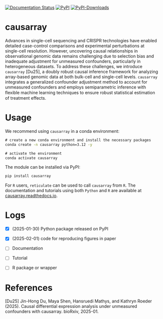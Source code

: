 [![Documentation Status](https://readthedocs.org/projects/causarray/badge/?version=latest)](https://causarray.readthedocs.io/en/latest/?badge=latest)
[![PyPI](https://img.shields.io/pypi/v/causarray?label=pypi)](https://pypi.org/project/causarray)
[![PyPI-Downloads](https://img.shields.io/pepy/dt/causarray)](https://pepy.tech/project/causarray)


# causarray

Advances in single-cell sequencing and CRISPR technologies have enabled detailed case-control comparisons and experimental perturbations at single-cell resolution. However, uncovering causal relationships in observational genomic data remains challenging due to selection bias and inadequate adjustment for unmeasured confounders, particularly in heterogeneous datasets. To address these challenges, we introduce `causarray` [Du25], a doubly robust causal inference framework for analyzing array-based genomic data at both bulk-cell and single-cell levels. `causarray` integrates a generalized confounder adjustment method to account for unmeasured confounders and employs semiparametric inference with ﬂexible machine learning techniques to ensure robust statistical estimation of treatment effects.


# Usage

We recommend using `causarray` in a conda environment:
```cmd
# create a new conda environment and install the necessary packages
conda create -n causarray python=3.12 -y

# activate the environment
conda activate causarray
```

The module can be installed via PyPI:
```cmd
pip install causarray
```

For `R` users, `reticulate` can be used to call `causarray` from `R`.
The documentation and tutorials using both `Python` and `R` are available at [causarray.readthedocs.io](https://causarray.readthedocs.io/en/latest/).



# Logs

- [x] (2025-01-30) Python package released on PyPI
- [x] (2025-02-01) code for reproducing figures in paper
- [ ] Documentation
- [ ] Tutorial
- [ ] R package or wrapper



<!-- 
# Development

The dependencies for running `causarray` method are listed in `environment.yml` and can be installed by running

```cmd
PIP_NO_DEPS=1 conda env create -f environment.yml
```


## Build
```cmd
git tag 0.0.0
git tag --delete 1.0.0
python -m pip install .
```

## Testing
```cmd
python -m pytest tests/test_gcate.py
python -m pytest tests/test_DR_learner.py
```

## Documentation

```cmd
mkdir docs
sphinx-quickstart
cd docs
make html # sphinx-build source build


rmarkdown::render("perturbseq.Rmd", rmarkdown::md_document(variant = "markdown_github"))
```
-->


# References
[Du25] Jin-Hong Du, Maya Shen, Hansruedi Mathys, and Kathryn Roeder (2025). Causal differential expression analysis under unmeasured confounders with causarray. bioRxiv, 2025-01.
